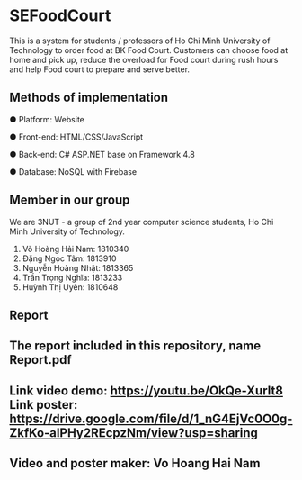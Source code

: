 # SEFoodCourt
This is a system for students / professors of Ho Chi Minh University of Technology to order food at BK Food Court. Customers can choose food at home and pick up, reduce the overload for Food court during rush hours and help Food court to prepare and serve better.
## Methods of implementation

● Platform: Website

● Front-end: HTML/CSS/JavaScript

● Back-end: C# ASP.NET base on Framework 4.8

● Database: NoSQL with Firebase
## Member in our group
We are 3NUT - a group of 2nd year computer science students, Ho Chi Minh University of Technology.
1. Võ Hoàng Hải Nam:		1810340
2. Đặng Ngọc Tâm:		1813910
3. Nguyễn Hoàng Nhật:	1813365
4. Trần Trọng Nghĩa:		1813233
5. Huỳnh Thị Uyên: 		1810648
## Report
The report included in this repository, name Report.pdf
-------------------------------------------------
Link video demo: https://youtu.be/OkQe-Xurlt8
Link poster: https://drive.google.com/file/d/1_nG4EjVc0O0g-ZkfKo-aIPHy2REcpzNm/view?usp=sharing
-------------------------------------------------
Video and poster maker: Vo Hoang Hai Nam
-------------------------------------------------
